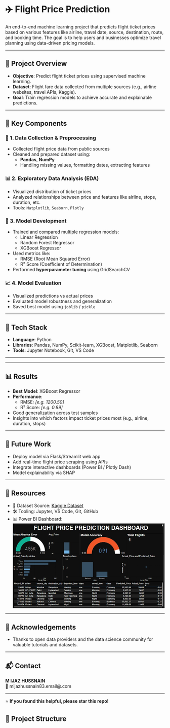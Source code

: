 # ✈️ Flight Price Prediction

An end-to-end machine learning project that predicts flight ticket prices based on various features like airline, travel date, source, destination, route, and booking time. The goal is to help users and businesses optimize travel planning using data-driven pricing models.

---

## 📌 Project Overview

- **Objective**: Predict flight ticket prices using supervised machine learning.
- **Dataset**: Flight fare data collected from multiple sources (e.g., airline websites, travel APIs, Kaggle).
- **Goal**: Train regression models to achieve accurate and explainable predictions.

---

## 🧪 Key Components

### 🧼 1. Data Collection & Preprocessing
- Collected flight price data from public sources
- Cleaned and prepared dataset using:
  - **Pandas**, **NumPy**
  - Handling missing values, formatting dates, extracting features

### 📊 2. Exploratory Data Analysis (EDA)
- Visualized distribution of ticket prices
- Analyzed relationships between price and features like airline, stops, duration, etc.
- Tools: `Matplotlib`, `Seaborn`, `Plotly`

### 🤖 3. Model Development
- Trained and compared multiple regression models:
  - Linear Regression
  - Random Forest Regressor
  - XGBoost Regressor
- Used metrics like:
  - RMSE (Root Mean Squared Error)
  - R² Score (Coefficient of Determination)
- Performed **hyperparameter tuning** using GridSearchCV

### 📈 4. Model Evaluation
- Visualized predictions vs actual prices
- Evaluated model robustness and generalization
- Saved best model using `joblib` / `pickle`

---

## 🧰 Tech Stack

- **Language**: Python
- **Libraries**: Pandas, NumPy, Scikit-learn, XGBoost, Matplotlib, Seaborn
- **Tools**: Jupyter Notebook, Git, VS Code

---
---

## 📊 Results

- **Best Model**: XGBoost Regressor
- **Performance**:
  - RMSE: *[e.g. 1200.50]*
  - R² Score: *[e.g. 0.89]*
- Good generalization across test samples
- Insights into which factors impact ticket prices most (e.g., airline, duration, stops)

---

## 🚀 Future Work

- Deploy model via Flask/Streamlit web app
- Add real-time flight price scraping using APIs
- Integrate interactive dashboards (Power BI / Plotly Dash)
- Model explainability via SHAP

---

## 📎 Resources

- 📘 Dataset Source: [Kaggle Dataset](https://www.kaggle.com/datasets/shubhambathwal/flight-price-prediction)
- 🛠 Tooling: Jupyter, VS Code, Git, GitHub
- 📊 Power BI Dashboard:
![Dashboard Screenshot](flight_price_prediction.jpeg)


---

## 🙌 Acknowledgements

- Thanks to open data providers and the data science community for valuable tutorials and datasets.

---

## 📬 Contact

**M IJAZ HUSSNAIN**  
📧 mijazhussnain83.email@.com 

---

⭐ **If you found this helpful, please star this repo!**



## 📂 Project Structure

